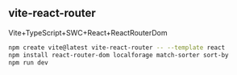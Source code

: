 ## vite-react-router
Vite+TypeScript+SWC+React+ReactRouterDom

```bash
npm create vite@latest vite-react-router -- --template react
npm install react-router-dom localforage match-sorter sort-by
npm run dev
```